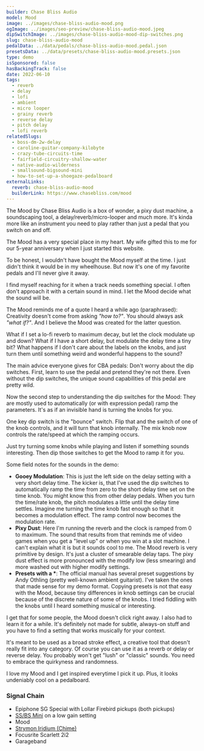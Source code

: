 ```yaml
---
builder: Chase Bliss Audio
model: Mood
image: ../images/chase-bliss-audio-mood.png
ogImage: ../images/seo-preview/chase-bliss-audio-mood.jpeg
dipSwitchImage: ../images/chase-bliss-audio-mood-dip-switches.png
slug: chase-bliss-audio-mood
pedalData: ../data/pedals/chase-bliss-audio-mood.pedal.json
presetsData: ../data/presets/chase-bliss-audio-mood.presets.json
type: demo
isSponsored: false
hasBackingTrack: false
date: 2022-06-10
tags:
  - reverb
  - delay
  - lofi
  - ambient
  - micro looper
  - grainy reverb
  - reverse delay
  - pitch delay
  - lofi reverb
relatedSlugs:
  - boss-dm-2w-delay
  - caroline-guitar-company-kilobyte
  - crazy-tube-circuits-time
  - fairfield-circuitry-shallow-water
  - native-audio-wilderness
  - smallsound-bigsound-mini
  - how-to-set-up-a-shoegaze-pedalboard
externalLinks:
  reverb: chase-bliss-audio-mood
  builderLink: https://www.chasebliss.com/mood
---
```


The Mood by Chase Bliss Audio is a box of wonder, a pixy dust machine, a soundscaping tool, a delay/reverb/micro-looper and much more. It's kinda more like an instrument you need to play rather than just a pedal that you switch on and off.

The Mood has a very special place in my heart. My wife gifted this to me for our 5-year anniversary when I just started this website.

To be honest, I wouldn't have bought the Mood myself at the time. I just didn't think it would be in my wheelhouse. But now it's one of my favorite pedals and I'll never give it away.

I find myself reaching for it when a track needs something special. I often don't approach it with a certain sound in mind. I let the Mood decide what the sound will be.

The Mood reminds me of a quote I heard a while ago (paraphrased): Creativity doesn't come from asking _"how to?"_. You should always ask _"what if?"_. And I believe the Mood was created for the latter question.

What if I set a lo-fi reverb to maximum decay, but let the clock modulate up and down? What if I have a short delay, but modulate the delay time a tiny bit? What happens if I don't care about the labels on the knobs, and just turn them until something weird and wonderful happens to the sound?

The main advice everyone gives for CBA pedals: Don't worry about the dip switches. First, learn to use the pedal and pretend they're not there. Even without the dip switches, the unique sound capabilities of this pedal are pretty wild.

Now the second step to understanding the dip switches for the Mood: They are mostly used to automatically (or with expression pedal) ramp the parameters. It's as if an invisible hand is turning the knobs for you.

One key dip switch is the "bounce" switch. Flip that and the switch of one of the knob controls, and it will turn that knob internally. The mix knob now controls the rate/speed at which the ramping occurs.

Just try turning some knobs while playing and listen if something sounds interesting. Then dip those switches to get the Mood to ramp it for you.

Some field notes for the sounds in the demo:

- **Gooey Modulation**: This is just the left side on the delay setting with a very short delay time. The kicker is, that I've used the dip switches to automatically ramp the time from zero to the short delay time set on the time knob. You might know this from other delay pedals. When you turn the time/rate knob, the pitch modulates a little until the delay time settles. Imagine me turning the time knob fast enough so that it becomes a modulation effect. The ramp control now becomes the modulation rate.
- **Pixy Dust**: Here I'm running the reverb and the clock is ramped from 0 to maximum. The sound that results from that reminds me of video games when you get a "level up" or when you win at a slot machine. I can't explain what it is but it sounds cool to me. The Mood reverb is very primitive by design. It's just a cluster of smearable delay taps. The pixy dust effect is more pronounced with the modify low (less smearing) and more washed out with higher modify settings.
- **Presets with a \***: The official manual has several preset suggestions by Andy Othling (pretty well-known ambient guitarist). I've taken the ones that made sense for my demo format. Copying presets is not that easy with the Mood, because tiny differences in knob settings can be crucial because of the discrete nature of some of the knobs. I tried fiddling with the knobs until I heard something musical or interesting.

I get that for some people, the Mood doesn't click right away. I also had to learn it for a while. It's definitely not made for subtle, always-on stuff and you have to find a setting that works musically for your context.

It's meant to be used as a broad stroke effect, a creative tool that doesn't really fit into any category. Of course you can use it as a reverb or delay or reverse delay. You probably won't get "lush" or "classic" sounds. You need to embrace the quirkyness and randomness.

I love my Mood and I get inspired everytime I pick it up. Plus, it looks undeniably cool on a pedalboard.

### Signal Chain

- Epiphone SG Special with Lollar Firebird pickups (both pickups)
- [SS/BS Mini](/demos/smallsound-bigsound-mini) on a low gain setting
- Mood
- [Strymon Iridium (Chime)](/demos/strymon-iridium)
- Focusrite Scarlett 2i2
- Garageband
